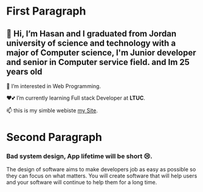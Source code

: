 # First Paragraph
## 👋 Hi, I’m Hasan and I graduated from Jordan university of science and technology with a major of Computer science, I'm Junior developer and senior in Computer service field. and Im 25 years old

👀 I’m interested in Web Programming.

❤💕 I’m currently learning Full stack Developer at **LTUC**.

📫 this is my simble webiste [my Site](https://hasanlvhd.w3spaces.com/#).


# Second Paragraph

 ### Bad system design, App lifetime will be short 😢.

The design of software aims to make developers job as easy as possible so they can focus on what matters. You will create software that will help users and your software will continue to help them for a long time.








